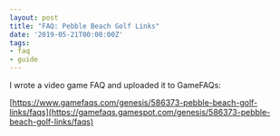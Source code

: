 ```yaml
---
layout: post
title: "FAQ: Pebble Beach Golf Links"
date: '2019-05-21T00:00:00Z'
tags:
- faq
- guide
---
```


I wrote a video game FAQ and uploaded it to GameFAQs:

[https://www.gamefaqs.com/genesis/586373-pebble-beach-golf-links/faqs](https://gamefaqs.gamespot.com/genesis/586373-pebble-beach-golf-links/faqs)

